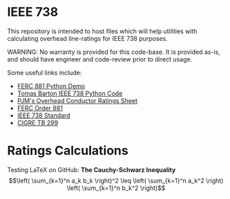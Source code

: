 # IEEE 738

This repository is intended to host files which will help utilities with calculating overhead line-ratings for IEEE 738 purposes.

WARNING: No warranty is provided for this code-base. It is provided as-is, and should have engineer and code-review prior to direct usage. 

Some useful links include:
- [FERC 881 Python Demo](https://www.ferc.gov/media/demonstration-potential-datacalculation-workflows-under-ferc-order-no-881s-ambient-adjusted)
- [Tomas Barton IEEE 738 Python Code](https://github.com/tommz9/pylinerating)
- [PJM's Overhead Conductor Ratings Sheet](https://www.pjm.com/-/media/planning/design-engineering/maac-standards/oht-cond-rating-spreadsheet.ashx)
- [FERC Order 881](https://www.ferc.gov/media/e-1-rm20-16-000)
- [IEEE 738 Standard](https://standards.ieee.org/ieee/738/4997/)
- [CIGRE TB 299](https://e-cigre.org/publication/299-guide-for-the-selection-of-weather-parameters-for-bare-overhead-conductor-ratings)

# Ratings Calculations

Testing LaTeX on GitHub:
**The Cauchy-Schwarz Inequality**
$$\left( \sum_{k=1}^n a_k b_k \right)^2 \leq \left( \sum_{k=1}^n a_k^2 \right) \left( \sum_{k=1}^n b_k^2 \right)$$




